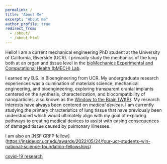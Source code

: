 ```yaml
---
permalink: /
title: "About Me"
excerpt: "About me"
author_profile: true
redirect_from: 
  - /about/
  - /about.html
---
```


Hello! I am a current mechanical engineering PhD student at the University of California, Riverside (UCR). 
I primarily study the mechanics of the lung both at an organ and tissue level in the [bioMechanics 
Experimental and Computational Health (bMECH) Lab](https://bmech.engr.ucr.edu). 

I earned my B.S. in Bioengineering from UCR. My undergraduate research experiences was a culmination of materials science, 
mechanical engineering, and bioengineering, exploring transparent cranial implants centered on the synthesis, characterization,
and biocompatibility of nanoparticles, also known as the 
[Window to the Brain (WttB)](https://www.universityofcalifornia.edu/news/international-window-brain-research-team-gathers-uc-riverside). 
My research interests have always been centered on *medical devices*. I am currently studying the primary chracteristics 
of lung tissue that have previously been understudied which would ultimately align with my goal of exploring pathways to 
creating medical devices to assist with easing consequences of damaged tissue caused by pulmonary illnesses.


I am also an [NSF GRFP fellow] (https://insideucr.ucr.edu/awards/2022/05/24/four-ucr-students-win-national-science-foundation-fellowships)

[covid-19 research](https://news.ucr.edu/articles/2020/05/14/covid-19-highlights-what-we-have-yet-learn-about-lung-mechanics)